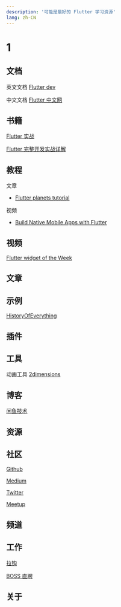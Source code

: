 ```yaml
---
description: '可能是最好的 Flutter 学习资源'
lang: zh-CN
---
```


# 1

## 文档

英文文档 [Flutter dev](https://flutter.dev/docs)

中文文档 [Flutter 中文网](https://flutterchina.club/docs/)

## 书籍

[Flutter 实战](https://book.flutterchina.club/)

[Flutter 完整开发实战详解](https://guoshuyu.cn/home/wx/)

## 教程

文章

- [Flutter planets tutorial](https://sergiandreplace.com/planets-flutter-from-design-to-app/)

视频

- [Build Native Mobile Apps with Flutter](https://eu.udacity.com/course/build-native-mobile-apps-with-flutter--ud905)

## 视频

[Flutter widget of the Week](youtube.com/watch?v=b_sQ9bMltGU&list=PLjxrf2q8roU23XGwz3Km7sQZFTdB996iG)

## 文章

## 示例

[HistoryOfEverything](https://github.com/2d-inc/HistoryOfEverything)

## 插件

## 工具

动画工具 [2dimensions](https://www.2dimensions.com/)

## 博客

[闲鱼技术](https://www.yuque.com/xytech/flutter)

## 资源

## 社区

[Github](https://github.com/flutter/flutter/issues)

[Medium](https://medium.com/flutter)

[Twitter](https://twitter.com/flutterdev)

[Meetup](https://www.meetup.com/find/?allMeetups=false&keywords=flutter&radius=Infinity&userFreeform=Santa+Clara%2C+CA&mcId=z95054&mcName=Santa+Clara%2C+CA&sort=recommended&eventFilter=mysugg)

## 频道

## 工作

[拉钩](https://www.lagou.com/jobs/list_flutter)

[BOSS 直聘](https://www.zhipin.com/job_detail/?query=flutter&city=100010000&industry=&position=#)

## 关于
